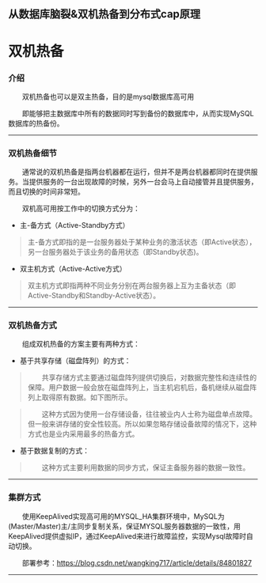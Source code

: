 ## 从数据库脑裂&双机热备到分布式cap原理

# 双机热备



### 介绍

　　双机热备也可以是双主热备，目的是mysql数据库高可用

　　即能够把主数据库中所有的数据同时写到备份的数据库中，从而实现MySQL数据库的热备份。

------

### 双机热备细节

　　通常说的双机热备是指两台机器都在运行，但并不是两台机器都同时在提供服务。当提供服务的一台出现故障的时候，另外一台会马上自动接管并且提供服务，而且切换的时间非常短。 



　　双机高可用按工作中的切换方式分为：

-   主-备方式（Active-Standby方式）


>主-备方式即指的是一台服务器处于某种业务的激活状态（即Active状态），另一台服务器处于该业务的备用状态（即Standby状态)。

-   双主机方式（Active-Active方式）


>双主机方式即指两种不同业务分别在两台服务器上互为主备状态（即Active-Standby和Standby-Active状态）。

------

### 双机热备方式

　　组成双机热备的方案主要有两种方式：

-   基于共享存储（磁盘阵列）的方式：

>　　共享存储方式主要通过磁盘阵列提供切换后，对数据完整性和连续性的保障。用户数据一般会放在磁盘阵列上，当主机宕机后，备机继续从磁盘阵列上取得原有数据。如下图所示。

>　　这种方式因为使用一台存储设备，往往被业内人士称为磁盘单点故障。但一般来讲存储的安全性较高。所以如果忽略存储设备故障的情况下，这种方式也是业内采用最多的热备方式。

-   基于数据复制的方式：

>　　这种方式主要利用数据的同步方式，保证主备服务器的数据一致性。

------

### 集群方式

　　使用KeepAlived实现高可用的MYSQL_HA集群环境中，MySQL为(Master/Master)主/主同步复制关系，保证MYSQL服务器数据的一致性，用KeepAlived提供虚拟IP，通过KeepAlived来进行故障监控，实现Mysql故障时自动切换。 

　　部署参考：https://blog.csdn.net/wangking717/article/details/84801827

------

